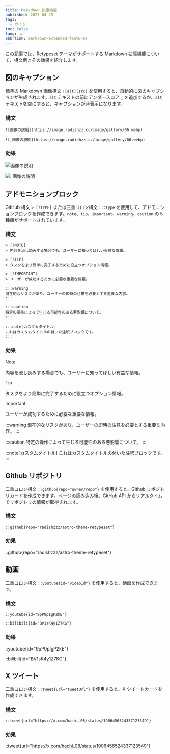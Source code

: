 ```yaml
---
title: Markdown 拡張機能
published: 2025-04-25
tags:
  - ガイド
toc: false
lang: ja
abbrlink: markdown-extended-features
---
```


この記事では、Retypeset テーマがサポートする Markdown 拡張機能について、構文例とその効果を紹介します。

## 図のキャプション

標準の Markdown 画像構文 `![alt](src)` を使用すると、自動的に図のキャプションが生成されます。`alt` テキストの前にアンダースコア `_` を追加するか、`alt` テキストを空にすると、キャプションが非表示になります。

### 構文

```
![画像の説明](https://image.radishzz.cc/image/gallery/06.webp)

![_画像の説明](https://image.radishzz.cc/image/gallery/06.webp)
```

### 効果

![画像の説明](https://image.radishzz.cc/image/gallery/06.webp)

![_画像の説明](https://image.radishzz.cc/image/gallery/06.webp)

## アドモニションブロック

GitHub 構文 `> [!TYPE]` または三重コロン構文 `:::type` を使用して、アドモニションブロックを作成できます。`note`、`tip`、`important`、`warning`、`caution` の 5 種類がサポートされています。

### 構文

```
> [!NOTE]
> 内容を流し読みする場合でも、ユーザーに知ってほしい有益な情報。

> [!TIP]
> タスクをより簡単に完了するために役立つオプション情報。

> [!IMPORTANT]
> ユーザーが成功するために必要な重要な情報。

:::warning
潜在的なリスクがあり、ユーザーの即時の注意を必要とする重要な内容。
:::

:::caution
特定の操作によって生じる可能性のある悪影響について。
:::

:::note[カスタムタイトル]
これはカスタムタイトルの付いた注釈ブロックです。
:::
```

### 効果

> [!NOTE]
> 内容を流し読みする場合でも、ユーザーに知ってほしい有益な情報。

> [!TIP]
> タスクをより簡単に完了するために役立つオプション情報。

> [!IMPORTANT]
> ユーザーが成功するために必要な重要な情報。

:::warning
潜在的なリスクがあり、ユーザーの即時の注意を必要とする重要な内容。
:::

:::caution
特定の操作によって生じる可能性のある悪影響について。
:::

:::note[カスタムタイトル]
これはカスタムタイトルの付いた注釈ブロックです。
:::

## Github リポジトリ

二重コロン構文 `::github{repo="owner/repo"}` を使用すると、Github リポジトリカードを作成できます。ページの読み込み後、GitHub API からリアルタイムでリポジトリの情報が取得されます。

### 構文

```
::github{repo="radishzzz/astro-theme-retypeset"}
```

### 効果

::github{repo="radishzzz/astro-theme-retypeset"}

## 動画

二重コロン構文 `::youtube{id="videoId"}` を使用すると、動画を作成できます。

### 構文

```
::youtube{id="9pP0pIgP2kE"}

::bilibili{id="BV1sK4y1Z7KG"}
```

### 効果

::youtube{id="9pP0pIgP2kE"}

::bilibili{id="BV1sK4y1Z7KG"}

## X ツイート

二重コロン構文 `::tweet{url="tweetUrl"}` を使用すると、X ツイートカードを作成できます。

### 構文

```
::tweet{url="https://x.com/hachi_08/status/1906456524337123549"}
```

### 効果

::tweet{url="https://x.com/hachi_08/status/1906456524337123549"}
